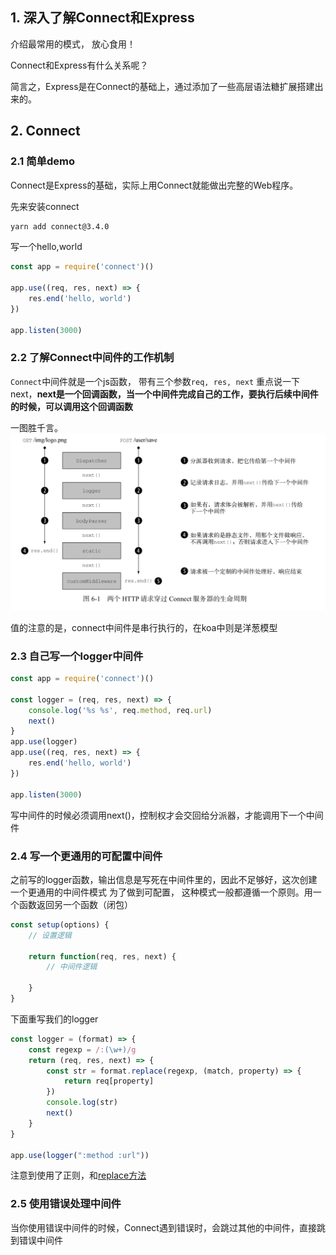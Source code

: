 ## 1. 深入了解Connect和Express

介绍最常用的模式， 放心食用！

Connect和Express有什么关系呢？

简言之，Express是在Connect的基础上，通过添加了一些高层语法糖扩展搭建出来的。

## 2. Connect

### 2.1 简单demo

Connect是Express的基础，实际上用Connect就能做出完整的Web程序。

先来安装connect
```bash
yarn add connect@3.4.0
```

写一个hello,world
```js
const app = require('connect')()

app.use((req, res, next) => {
    res.end('hello, world')
})

app.listen(3000)
```

### 2.2 了解Connect中间件的工作机制

`Connect`中间件就是一个js函数， 带有三个参数`req, res, next`
重点说一下next，**next是一个回调函数，当一个中间件完成自己的工作，要执行后续中间件的时候，可以调用这个回调函数**

一图胜千言。
![](connect-demo/connect工作原理.jpg)

值的注意的是，connect中间件是串行执行的，在koa中则是洋葱模型

### 2.3 自己写一个logger中间件

```js
const app = require('connect')()

const logger = (req, res, next) => {
    console.log('%s %s', req.method, req.url)
    next()
}
app.use(logger)
app.use((req, res, next) => {
    res.end('hello, world')
})

app.listen(3000)
```

写中间件的时候必须调用next()，控制权才会交回给分派器，才能调用下一个中间件

### 2.4 写一个更通用的可配置中间件

之前写的logger函数，输出信息是写死在中间件里的，因此不足够好，这次创建一个更通用的中间件模式
为了做到可配置， 这种模式一般都遵循一个原则。用一个函数返回另一个函数（闭包）
```js
const setup(options) {
    // 设置逻辑

    return function(req, res, next) {
        // 中间件逻辑

    }
}
```


下面重写我们的logger
```js
const logger = (format) => {
    const regexp = /:(\w+)/g
    return (req, res, next) => {
        const str = format.replace(regexp, (match, property) => {
            return req[property]
        })
        console.log(str)
        next()
    }
}

app.use(logger(":method :url"))
```

注意到使用了正则，和[replace方法](https://developer.mozilla.org/zh-CN/docs/Web/JavaScript/Reference/Global_Objects/String/replace)

### 2.5 使用错误处理中间件

当你使用错误中间件的时候，Connect遇到错误时，会跳过其他的中间件，直接跳到错误中间件




